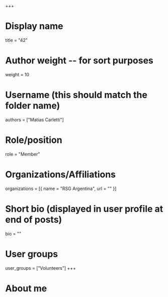 +++
# Display name
title = "42"

# Author weight -- for sort purposes
weight = 10

# Username (this should match the folder name)
authors = ["Matias Carletti"]

# Role/position
role = "Member"

# Organizations/Affiliations
organizations = [{ name = "RSG Argentina", url = "" }]

# Short bio (displayed in user profile at end of posts)
bio = ""

# User groups
user_groups = ["Volunteers"]
+++

# About me
